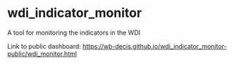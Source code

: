 # wdi_indicator_monitor
 A tool for monitoring the indicators in the WDI

Link to public dashboard: https://wb-decis.github.io/wdi_indicator_monitor-public/wdi_monitor.html
